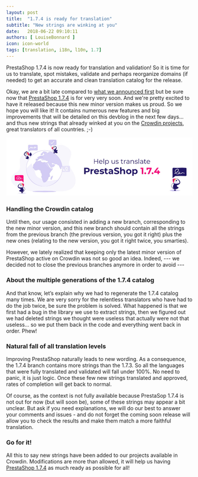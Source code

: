 ```yaml
---
layout: post
title:  "1.7.4 is ready for translation"
subtitle: "New strings are winking at you"
date:   2018-06-22 09:10:11
authors: [ LouiseBonnard ]
icon: icon-world
tags: [translation, i18n, l10n, 1.7]
---
```


PrestaShop 1.7.4 is now ready for translation and validation! So it is time for us to translate, spot mistakes, validate and perhaps reorganize domains (if needed) to get an accurate and clean translation catalog for the release.

Okay, we are a bit late compared to [what we announced first](http://build.prestashop.com/howtos/misc/2018-release-schedule) but be sure now that [PrestaShop 1.7.4]( http://build.prestashop.com/news/prestashop-1-7-4-0-beta-1-release) is for very very soon. And we're pretty excited to have it released because this new minor version makes us proud. So we hope you will like it! It contains numerous new features and big improvements that will be detailed on this devblog in the next few days… and thus new strings that already winked at you on the [Crowdin projects](https://crowdin.com/project/prestashop-official), great translators of all countries. ;-)

<img width="990" src="/assets/images/2018/06/Translation_174.jpg">


### Handling the Crowdin catalog

Until then, our usage consisted in adding a new branch, corresponding to the new minor version, and this new branch should contain all the strings from the previous branch (the previous version, you got it right) plus the new ones (relating to the new version, you got it right twice, you smarties).

However, we lately realized that keeping only the latest minor version of PrestaShop active on Crowdin was not so good an idea. Indeed, --- we decided not to close the previous branches anymore in order to avoid ---


### About the multiple generations of the 1.7.4 catalog

And that know, let’s explain why we had to regenerate the 1.7.4 catalog many times. We are very sorry for the relentless translators who have had to do the job twice, be sure the problem is solved. What happened is that we first had a bug in the library we use to extract strings, then we figured out we had deleted strings we thought were useless that actually were not that useless… so we put them back in the code and everything went back in order. Phew!


### Natural fall of all translation levels

Improving PrestaShop naturally leads to new wording. As a consequence, the 1.7.4 branch contains more strings than the 1.7.3. So all the languages that were fully translated and validated will fall under 100%. No need to panic, it is just logic. Once these few new strings translated and approved, rates of completion will get back to normal.

Of course, as the context is not fully available because PrestaSop 1.7.4 is not out for now (but will soon be), some of these strings may appear a bit unclear. But ask if you need explanations, we will do our best to answer your comments and issues - and do not forget the coming soon release will allow you to check the results and make them match a more faithful translation.


### Go for it!

All this to say new strings have been added to our projects available in Crowdin. Modifications are more than allowed, it will help us having [PrestaShop 1.7.4](https://crowdin.com/project/prestashop-official) as much ready as possible for all!
